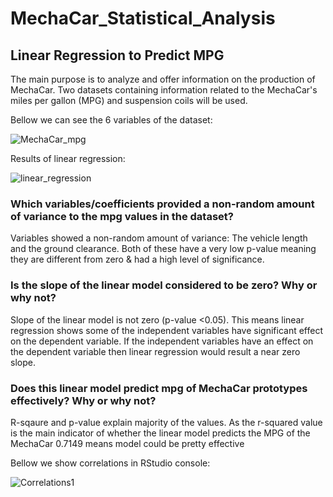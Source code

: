 # MechaCar_Statistical_Analysis

## Linear Regression to Predict MPG

The main purpose is to analyze and offer information on the production of MechaCar. Two datasets containing information related to the MechaCar's miles per gallon (MPG) and suspension coils will be used.

Bellow we can see the 6 variables of the dataset:

![MechaCar_mpg](https://user-images.githubusercontent.com/96633294/163697302-febe1cfb-6535-47f3-835e-700a13d28064.png)

Results of linear regression: 

![linear_regression](https://user-images.githubusercontent.com/96633294/163697125-b9db578a-eed2-4c8c-922b-575a9f4f29e7.png)

### Which variables/coefficients provided a non-random amount of variance to the mpg values in the dataset?
Variables showed a non-random amount of variance: The vehicle length and the ground clearance. 
Both of these have a very low p-value meaning they are different from zero & had a high level of significance. 

### Is the slope of the linear model considered to be zero? Why or why not?
Slope of the linear model is not zero (p-value <0.05). This  means linear regression shows some of the independent variables have significant effect on the dependent variable. If the independent variables have an effect on the dependent variable then linear regression would result a near zero slope.

### Does this linear model predict mpg of MechaCar prototypes effectively? Why or why not?
R-sqaure and p-value explain majority of the values. As the r-squared value is the main indicator of whether the linear model predicts the MPG of the MechaCar 0.7149 means model could be pretty effective

Bellow we show correlations in RStudio console:

![Correlations1](https://user-images.githubusercontent.com/96633294/163697521-154c2f40-e090-4573-b070-9896a2908674.png)


